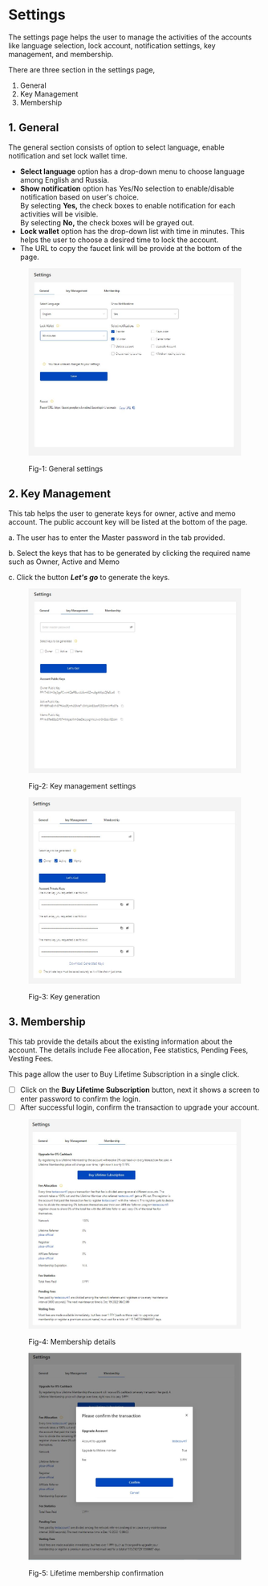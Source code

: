 # Settings

The settings page helps the user to manage the activities of the accounts like language selection, lock account, notification settings, key management, and membership.

There are three section in the settings page,

1. General
2. Key Management
3. Membership

## 1. General

The general section consists of option to select language, enable notification and set lock wallet time.

* **Select language** option has a drop-down menu to choose language among English and Russia.
* **Show notification** option has Yes/No selection to enable/disable notification based on user's choice.\
  By selecting **Yes,** the check boxes to enable notification for each activities will be visible.\
  By selecting **No,** the check boxes will be grayed out.
* **Lock wallet** option has the drop-down list with time in minutes. This helps the user to choose a desired time to lock the account.
* The URL to copy the faucet link will be provide at the bottom of the page.

<figure><img src="../../../.gitbook/assets/General.JPG" alt=""><figcaption><p>Fig-1: General settings</p></figcaption></figure>

## &#x20;2. Key Management

This tab helps the user to generate keys for owner, active and memo account. The public account key will be listed at the bottom of the page.

a. The user has to enter the Master password in the tab provided.&#x20;

b. Select the keys that has to be generated by clicking the required name such as Owner, Active and Memo

c. Click the button _**Let's go**_ to generate the keys.

<figure><img src="../../../.gitbook/assets/2.JPG" alt=""><figcaption><p>Fig-2: Key management settings</p></figcaption></figure>

<figure><img src="../../../.gitbook/assets/2-a.JPG" alt=""><figcaption><p>Fig-3: Key generation</p></figcaption></figure>

## 3. Membership

This tab provide the details about the existing information about the account. The details include Fee allocation, Fee statistics, Pending Fees, Vesting Fees.

This page allow the user to Buy Lifetime Subscription in a single click.

* [ ] Click on the **Buy Lifetime Subscription** button, next it shows a screen to enter password to confirm the login.
* [ ] After successful login, confirm the transaction to upgrade your account.

<figure><img src="../../../.gitbook/assets/3 (6).JPG" alt=""><figcaption><p>Fig-4: Membership details</p></figcaption></figure>

<figure><img src="../../../.gitbook/assets/subscription.JPG" alt=""><figcaption><p>Fig-5: Lifetime membership confirmation</p></figcaption></figure>

